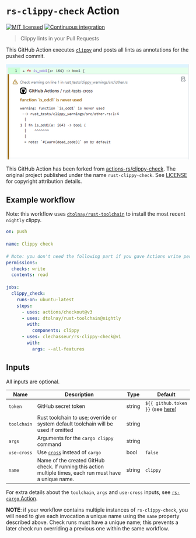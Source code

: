 # `rs-clippy-check` Action

[![MIT licensed](https://img.shields.io/badge/license-MIT-blue.svg)](LICENSE)
[![Continuous integration](https://github.com/clechasseur/rs-clippy-check/actions/workflows/ci.yml/badge.svg?branch=main&event=push)](https://github.com/clechasseur/rs-clippy-check/actions/workflows/ci.yml)

> Clippy lints in your Pull Requests

This GitHub Action executes [`clippy`](https://github.com/rust-lang/rust-clippy)
and posts all lints as annotations for the pushed commit.

![Screenshot of a clippy warning displayed in the commit interface of GitHub](./.github/screenshot.png)

This GitHub Action has been forked from [actions-rs/clippy-check](https://github.com/actions-rs/clippy-check). The original project published under the name `rust-clippy-check`. See [LICENSE](LICENSE) for copyright attribution details.

## Example workflow

Note: this workflow uses [`dtolnay/rust-toolchain`](https://github.com/dtolnay/rust-toolchain) to install the most recent `nightly` clippy.

```yaml
on: push

name: Clippy check

# Note: you don't need the following part if you gave Actions write permissions in your repository Settings
permissions:
  checks: write
  contents: read

jobs:
  clippy_check:
    runs-on: ubuntu-latest
    steps:
      - uses: actions/checkout@v3
      - uses: dtolnay/rust-toolchain@nightly
        with:
          components: clippy
      - uses: clechasseur/rs-clippy-check@v1
        with:
          args: --all-features
```

## Inputs

All inputs are optional.

| Name | Description | Type | Default |
| --- | --- | --- | --- |
| `token` | GitHub secret token | string | `${{ github.token }}` (see [here](https://docs.github.com/en/actions/security-guides/automatic-token-authentication#using-the-github_token-in-a-workflow)) |
| `toolchain` | Rust toolchain to use; override or system default toolchain will be used if omitted | string |         |
| `args` | Arguments for the `cargo clippy` command | string |         |
| `use-cross` | Use [`cross`](https://github.com/cross-rs/cross) instead of `cargo` | bool | `false` |
| `name` | Name of the created GitHub check. If running this action multiple times, each run must have a unique name. | string | `clippy` |

For extra details about the `toolchain`, `args` and `use-cross` inputs, see [`rs-cargo` Action](https://github.com/clechasseur/rs-cargo#inputs).

**NOTE**: if your workflow contains multiple instances of `rs-clippy-check`, you will need to give each invocation a unique name using the `name` property described above. Check runs must have a unique name; this prevents a later check run overriding a previous one within the same workflow.
